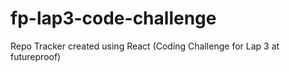 # fp-lap3-code-challenge
Repo Tracker created using React (Coding Challenge for Lap 3 at futureproof)
